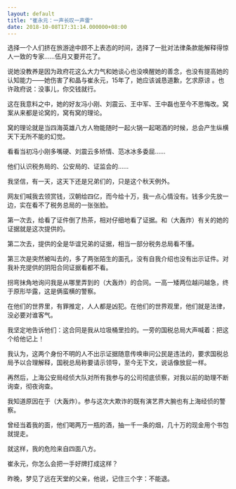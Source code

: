 ```yaml
---
layout: default
title: "崔永元：一声长叹一声雷"
date: 2018-10-08T17:31:14.000000+08:00
---
```


选择一个人们挤在旅游途中顾不上表态的时间，选择了一批对法律条款能解释得惊人一致的专家……伍月又要开花了。

说她没教养是因为政府花这么大力气和她谈心也没唤醒她的善念，也没有提高她的认知能力——她伤害了和晶与崔永元，15年了，她应该诚恳道歉，乞求原谅 。也许政府说：没事儿，你交钱就行。

这在我意料之中，她的好友冯小刚、刘震云、王中军、王中磊也至今不思悔改。窝案从来都是论窝的，窝有窝的理论。

窝的理论就是当四海英雄八方人物能随时一起火锅一起喝酒的时候，总会产生纵横天下无所不能的幻觉。

看看当初冯小刚多嘴硬、刘震云多矫情、范冰冰多委屈……

他们认识税务局的、公安局的、证监会的……

我坚信，有一天，这天下还是兄弟们的，只是这个秋天例外。

网友们喊我去领赏钱，汉朝给四亿，而今给十万，我一点心情没有。钱多少先放一边，实在看不了税务总局的一张张脸。

第一次去，给看了证件倒了热茶，相对仔细地看了证据。和（大轰炸）有关的她的证据就是这次提供的。

第二次去，提供的全是华谊兄弟的证据，相当一部分税务总局看不懂。

第三次是突然被叫去的，多了两张陌生的面孔，没有自我介绍也没有出示证件。对我补充提供的阴阳合同证据看都不看。

拐弯抹角地询问我是从哪里弄到的（大轰炸）的合同。一高一矮两位越问越急，终于原形毕露，这是俩蛮横的警察。

在他们的世界里，有罪推定，人人都是凶犯。在他们的世界观里，他们就是法律，没必要对谁客气。

我坚定地告诉他们：这合同是我从垃圾桶里捡的。一旁的国税总局大声喊着：把这个给他记上！

我认为，这两个身份不明的人不出示证据随意传唤审问公民是违法的，要求国税总局予以合理解释，国税总局称要请示领导，至今无下文，说话像放屁一样。

再然后，上海公安局经侦大队对所有我参与的公司彻底侦察，对我以前的助理不断询查，彻夜询查。

我知道原因在于（大轰炸）。参与这次大欺诈的既有演艺界大腕也有上海经侦的警察。

曾经当着我的面，他们喝两万一瓶的酒，抽一千一条的烟，几十万的现金用个书包就提走。

就这样，我的危险来自四面八方。

崔永元，你怎么会把一手好牌打成这样？

昨晚，梦见了远在天堂的父亲，他说，记住三个字：不能退。​​​

